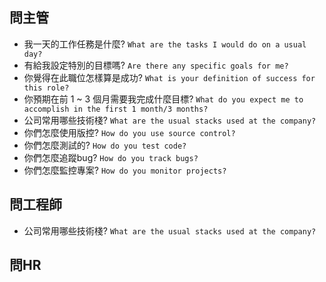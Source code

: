 

## 問主管
* 我一天的工作任務是什麼? `What are the tasks I would do on a usual day?`
* 有給我設定特別的目標嗎? `Are there any specific goals for me?`
* 你覺得在此職位怎樣算是成功? `What is your definition of success for this role?`
* 你預期在前 1 ~ 3 個月需要我完成什麼目標? `What do you expect me to accomplish in the first 1 month/3 months?`
* 公司常用哪些技術棧? `What are the usual stacks used at the company?`
* 你們怎麼使用版控? `How do you use source control?`
* 你們怎麼測試的? `How do you test code?`
* 你們怎麼追蹤bug? `How do you track bugs?`
* 你們怎麼監控專案? `How do you monitor projects?`


## 問工程師
* 公司常用哪些技術棧? `What are the usual stacks used at the company?`

## 問HR